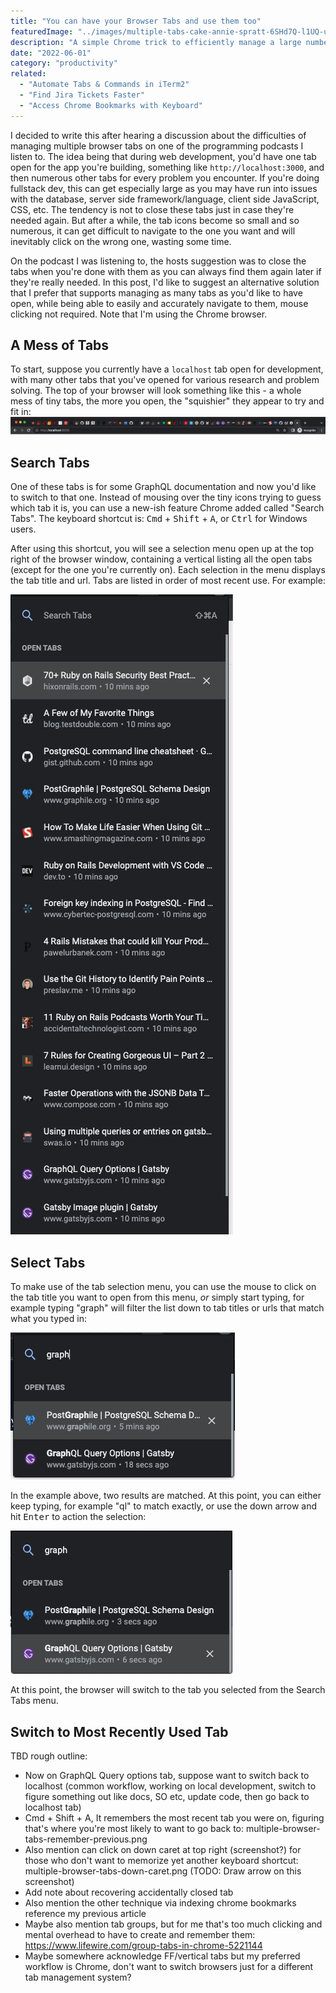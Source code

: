 ```yaml
---
title: "You can have your Browser Tabs and use them too"
featuredImage: "../images/multiple-tabs-cake-annie-spratt-6SHd7Q-l1UQ-unsplash.jpg"
description: "A simple Chrome trick to efficiently manage a large number of tabs."
date: "2022-06-01"
category: "productivity"
related:
  - "Automate Tabs & Commands in iTerm2"
  - "Find Jira Tickets Faster"
  - "Access Chrome Bookmarks with Keyboard"
---
```


I decided to write this after hearing a discussion about the difficulties of managing multiple browser tabs on one of the programming podcasts I listen to. The idea being that during web development, you'd have one tab open for the app you're building, something like `http://localhost:3000`, and then numerous other tabs for every problem you encounter. If you're doing fullstack dev, this can get especially large as you may have run into issues with the database, server side framework/language, client side JavaScript, CSS, etc. The tendency is not to close these tabs just in case they're needed again. But after a while, the tab icons become so small and so numerous, it can get difficult to navigate to the one you want and will inevitably click on the wrong one, wasting some time.

On the podcast I was listening to, the hosts suggestion was to close the tabs when you're done with them as you can always find them again later if they're really needed. In this post, I'd like to suggest an alternative solution that I prefer that supports managing as many tabs as you'd like to have open, while being able to easily and accurately navigate to them, mouse clicking not required. Note that I'm using the Chrome browser.

## A Mess of Tabs

To start, suppose you currently have a `localhost` tab open for development, with many other tabs that you've opened for various research and problem solving. The top of your browser will look something like this - a whole mess of tiny tabs, the more you open, the "squishier" they appear to try and fit in:
![Multiple Browser Tabs Top](../images/multiple-browser-tabs-top.png "Multiple Browser Tabs Top")

## Search Tabs

One of these tabs is for some GraphQL documentation and now you'd like to switch to that one. Instead of mousing over the tiny icons trying to guess which tab it is, you can use a new-ish feature Chrome added called "Search Tabs". The keyboard shortcut is: <kbd class="markdown-kbd">Cmd</kbd> + <kbd class="markdown-kbd">Shift</kbd> + <kbd class="markdown-kbd">A</kbd>, or <kbd class="markdown-kbd">Ctrl</kbd> for Windows users.

After using this shortcut, you will see a selection menu open up at the top right of the browser window, containing a vertical listing all the open tabs (except for the one you're currently on). Each selection in the menu displays the tab title and url. Tabs are listed in order of most recent use. For example:

![Multiple Browser Tabs Select](../images/multiple-browser-tabs-select.png "Multiple Browser Tabs Select")

## Select Tabs

To make use of the tab selection menu, you can use the mouse to click on the tab title you want to open from this menu, *or* simply start typing, for example typing "graph" will filter the list down to tab titles or urls that match what you typed in:

![Multiple Browser Tabs Type](../images/multiple-browser-tabs-type.png "Multiple Browser Tabs Type")

In the example above, two results are matched. At this point, you can either keep typing, for example "ql" to match exactly, or use the down arrow and hit <kbd class="markdown-kbd">Enter</kbd> to action the selection:

![Multiple Browser Tabs Down Arrow](../images/multiple-browser-tabs-down-arrow.png "Multiple Browser Tabs Down Arrow")

At this point, the browser will switch to the tab you selected from the Search Tabs menu.

## Switch to Most Recently Used Tab

TBD rough outline:
* Now on GraphQL Query options tab, suppose want to switch back to localhost (common workflow, working on local development, switch to figure something out like docs, SO etc, update code, then go back to localhost tab)
* Cmd + Shift + A, It remembers the most recent tab you were on, figuring that's where you're most likely to want to go back to: multiple-browser-tabs-remember-previous.png
* Also mention can click on down caret at top right (screenshot?) for those who don't want to memorize yet another keyboard shortcut: multiple-browser-tabs-down-caret.png (TODO: Draw arrow on this screenshot)
* Add note about recovering accidentally closed tab
* Also mention the other technique via indexing chrome bookmarks reference my previous article
* Maybe also mention tab groups, but for me that's too much clicking and mental overhead to have to create and remember them: https://www.lifewire.com/group-tabs-in-chrome-5221144
* Maybe somewhere acknowledge FF/vertical tabs but my preferred workflow is Chrome, don't want to switch browsers just for a different tab management system?